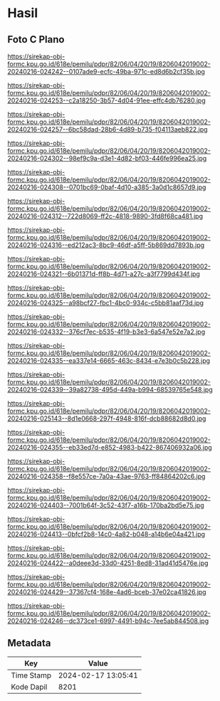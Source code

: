 # Hasil

## Foto C Plano

https://sirekap-obj-formc.kpu.go.id/618e/pemilu/pdpr/82/06/04/20/19/8206042019002-20240216-024242--0107ade9-ecfc-49ba-971c-ed8d6b2cf35b.jpg

https://sirekap-obj-formc.kpu.go.id/618e/pemilu/pdpr/82/06/04/20/19/8206042019002-20240216-024253--c2a18250-3b57-4d04-91ee-effc4db76280.jpg

https://sirekap-obj-formc.kpu.go.id/618e/pemilu/pdpr/82/06/04/20/19/8206042019002-20240216-024257--6bc58dad-28b6-4d89-b735-f04113aeb822.jpg

https://sirekap-obj-formc.kpu.go.id/618e/pemilu/pdpr/82/06/04/20/19/8206042019002-20240216-024302--98ef9c9a-d3e1-4d82-bf03-446fe996ea25.jpg

https://sirekap-obj-formc.kpu.go.id/618e/pemilu/pdpr/82/06/04/20/19/8206042019002-20240216-024308--0701bc69-0baf-4d10-a385-3a0d1c8657d9.jpg

https://sirekap-obj-formc.kpu.go.id/618e/pemilu/pdpr/82/06/04/20/19/8206042019002-20240216-024312--722d8069-ff2c-4818-9890-3fd8f68ca481.jpg

https://sirekap-obj-formc.kpu.go.id/618e/pemilu/pdpr/82/06/04/20/19/8206042019002-20240216-024316--ed212ac3-8bc9-46df-a5ff-5b869dd7893b.jpg

https://sirekap-obj-formc.kpu.go.id/618e/pemilu/pdpr/82/06/04/20/19/8206042019002-20240216-024321--6b01371d-ff8b-4d71-a27c-a3f7799d434f.jpg

https://sirekap-obj-formc.kpu.go.id/618e/pemilu/pdpr/82/06/04/20/19/8206042019002-20240216-024325--a98bcf27-fbc1-4bc0-934c-c5bb81aaf73d.jpg

https://sirekap-obj-formc.kpu.go.id/618e/pemilu/pdpr/82/06/04/20/19/8206042019002-20240216-024332--376cf7ec-b535-4f19-b3e3-6a547e52e7a2.jpg

https://sirekap-obj-formc.kpu.go.id/618e/pemilu/pdpr/82/06/04/20/19/8206042019002-20240216-024335--ea337e14-6665-463c-8434-e7e3b0c5b228.jpg

https://sirekap-obj-formc.kpu.go.id/618e/pemilu/pdpr/82/06/04/20/19/8206042019002-20240216-024339--39a82738-495d-449a-b994-68539765e548.jpg

https://sirekap-obj-formc.kpu.go.id/618e/pemilu/pdpr/82/06/04/20/19/8206042019002-20240216-025143--8d1e0668-297f-4948-816f-dcb88682d8d0.jpg

https://sirekap-obj-formc.kpu.go.id/618e/pemilu/pdpr/82/06/04/20/19/8206042019002-20240216-024355--eb33ed7d-e852-4983-b422-867406932a06.jpg

https://sirekap-obj-formc.kpu.go.id/618e/pemilu/pdpr/82/06/04/20/19/8206042019002-20240216-024358--f8e557ce-7a0a-43ae-9763-ff84864202c6.jpg

https://sirekap-obj-formc.kpu.go.id/618e/pemilu/pdpr/82/06/04/20/19/8206042019002-20240216-024403--7001b64f-3c52-43f7-a16b-170ba2bd5e75.jpg

https://sirekap-obj-formc.kpu.go.id/618e/pemilu/pdpr/82/06/04/20/19/8206042019002-20240216-024413--0bfcf2b8-14c0-4a82-b048-a14b6e04a421.jpg

https://sirekap-obj-formc.kpu.go.id/618e/pemilu/pdpr/82/06/04/20/19/8206042019002-20240216-024422--a0deee3d-33d0-4251-8ed8-31ad41d5476e.jpg

https://sirekap-obj-formc.kpu.go.id/618e/pemilu/pdpr/82/06/04/20/19/8206042019002-20240216-024429--37367cf4-168e-4ad6-bceb-37e02ca41826.jpg

https://sirekap-obj-formc.kpu.go.id/618e/pemilu/pdpr/82/06/04/20/19/8206042019002-20240216-024246--dc373ce1-6997-4491-b94c-7ee5ab844508.jpg


## Metadata

| Key        | Value               |
| ---------- | ------------------- |
| Time Stamp | 2024-02-17 13:05:41 |
| Kode Dapil | 8201                |



